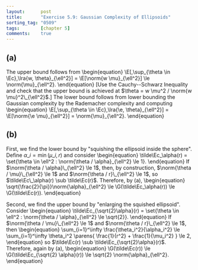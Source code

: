 ```yaml
---
layout:      post
title:       "Exercise 5.9: Gaussian Complexity of Ellipsoids"
sorting_tag: "0509"
tags:        [chapter 5]
comments:    true
---
```


## (a)
The upper bound follows from
\begin{equation}
    \E[\,\sup\_{\theta \in \Ec}\,\lra{w, \theta}\_{\ell^2}] = \E[\norm{w \mu}\_{\ell^2}] \le \norm{\mu}\_{\ell^2}.
\end{equation}
[Use the Cauchy--Schwarz Inequality and check that the upper bound is achieved at $\theta = w \mu^2 / \norm{w \mu}^2\_{\ell^2}$.]
The lower bound follows from lower bounding the Gaussian complexity by the Rademacher complexity and computing
\begin{equation}
    \E[\,\sup\_{\theta \in \Ec}\,\lra{\e, \theta}\_{\ell^2}] = \E[\norm{\e \mu}\_{\ell^2}] = \norm{\mu}\_{\ell^2}.
\end{equation}

## (b)
First, we find the lower bound by "squishing the ellipsoid inside the sphere".
Define $\alpha\_i = \min(\mu\_i, r)$ and consider
\begin{equation}
    \tilde\Ec\_\alpha(r) = \set{\theta \in \ell^2 : \norm{\theta / \alpha}\_{\ell^2} \le 1}.
\end{equation}
If $\norm{\theta / \alpha}\_{\ell^2} \le 1$, then, by construction, $\norm{\theta / \mu}\_{\ell^2} \le 1$ and $\norm{\theta / r}\_{\ell^2} \le 1$, so $\tilde\Ec\_\alpha(r) \sub \tilde\Ec(r)$.
Therefore, by (a),
\begin{equation}
    \sqrt{\frac{2}{\pi}}\norm{\alpha}\_{\ell^2} \le \G(\tilde\Ec\_\alpha(r)) \le \G(\tilde\Ec(r)).
\end{equation}

Second, we find the upper bound by "enlarging the squished ellipsoid".
Consider
\begin{equation}
    \tilde\Ec\_{\sqrt{2}\alpha}(r) = \set{\theta \in \ell^2 : \norm{\theta / \alpha}\_{\ell^2} \le \sqrt{2}}.
\end{equation}
If $\norm{\theta / \mu}\_{\ell^2} \le 1$ and $\norm{\theta / r}\_{\ell^2} \le 1$, then
\begin{equation}
    \sum\_{i=1}^\infty \frac{\theta\_i^2}{\alpha\_i^2}
    \le \sum_{i=1}^\infty \theta_i^2 \parens{
        \frac{1}{r^2} + \frac{1}{\mu_i^2}
    }
    \le 2,
\end{equation}
so $\tilde\Ec(r) \sub \tilde\Ec_{\sqrt{2}\alpha}(r)$.
Therefore, again by (a),
\begin{equation}
    \G(\tilde\Ec(r)) \le \G(\tilde\Ec_{\sqrt{2} \alpha}(r)) \le \sqrt{2} \norm{\alpha}_{\ell^2}.
\end{equation}